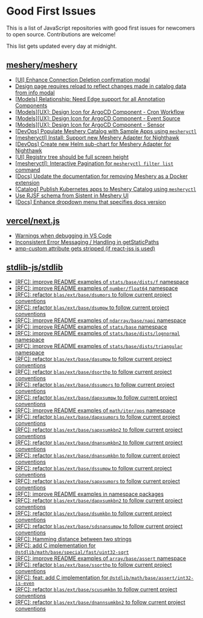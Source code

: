# Good First Issues

This is a list of JavaScript repositories with good first issues for newcomers to open source. Contributions are welcome!

This list gets updated every day at midnight.

## [meshery/meshery](https://github.com/meshery/meshery)

- [[UI] Enhance Connection Deletion confirmation modal](https://github.com/meshery/meshery/issues/10558)
- [Design page requires reload to reflect changes made in catalog data from info modal](https://github.com/meshery/meshery/issues/10593)
- [[Models] Relationship: Need Edge support for all Annotation Components](https://github.com/meshery/meshery/issues/10278)
- [[Models][UX]: Design Icon for ArgoCD Component - Cron Workflow](https://github.com/meshery/meshery/issues/10296)
- [[Models][UX]: Design Icon for ArgoCD Component - Event Source](https://github.com/meshery/meshery/issues/10298)
- [[Models][UX]: Design Icon for ArgoCD Component - Sensor](https://github.com/meshery/meshery/issues/10300)
- [[DevOps] Populate Meshery Catalog with Sample Apps using `mesheryctl`](https://github.com/meshery/meshery/issues/10458)
- [[mesheryctl] Install: Support new Meshery Adapter for Nighthawk](https://github.com/meshery/meshery/issues/10371)
- [[DevOps] Create new Helm sub-chart for Meshery Adapter for Nighthawk](https://github.com/meshery/meshery/issues/10370)
- [[UI] Registry tree should be full screen height](https://github.com/meshery/meshery/issues/9595)
- [[mesheryctl]: Interactive Pagination for `mesheryctl filter list` command](https://github.com/meshery/meshery/issues/10366)
- [[Docs] Update the documentation for removing Meshery as a Docker extension](https://github.com/meshery/meshery/issues/9901)
- [[Catalog] Publish Kubernetes apps to Meshery Catalog using `mesheryctl`](https://github.com/meshery/meshery/issues/10444)
- [Use RJSF schema from Sistent in Meshery UI](https://github.com/meshery/meshery/issues/10445)
- [[Docs] Enhance dropdown menu that specifies docs version](https://github.com/meshery/meshery/issues/9227)

## [vercel/next.js](https://github.com/vercel/next.js)

- [Warnings when debugging in VS Code](https://github.com/vercel/next.js/issues/24349)
- [Inconsistent Error Messaging / Handling in getStaticPaths](https://github.com/vercel/next.js/issues/41281)
- [amp-custom attribute gets stripped (if react-jss is used)](https://github.com/vercel/next.js/issues/12243)

## [stdlib-js/stdlib](https://github.com/stdlib-js/stdlib)

- [[RFC]: improve README examples of `stats/base/dists/f` namespace](https://github.com/stdlib-js/stdlib/issues/1625)
- [[RFC]: improve README examples of `number/float64` namespace](https://github.com/stdlib-js/stdlib/issues/1595)
- [[RFC]: refactor `blas/ext/base/dsumors` to follow current project conventions](https://github.com/stdlib-js/stdlib/issues/1507)
- [[RFC]: refactor `blas/ext/base/dsumpw` to follow current project conventions](https://github.com/stdlib-js/stdlib/issues/1508)
- [[RFC]: improve README examples of `ndarray/base/napi` namespace](https://github.com/stdlib-js/stdlib/issues/1587)
- [[RFC]: improve README examples of `stats/base` namespace](https://github.com/stdlib-js/stdlib/issues/1650)
- [[RFC]: improve README examples of `stats/base/dists/lognormal` namespace](https://github.com/stdlib-js/stdlib/issues/1636)
- [[RFC]: improve README examples of `stats/base/dists/triangular` namespace](https://github.com/stdlib-js/stdlib/issues/1646)
- [[RFC]: refactor `blas/ext/base/dasumpw` to follow current project conventions](https://github.com/stdlib-js/stdlib/issues/1470)
- [[RFC]: refactor `blas/ext/base/dsorthp` to follow current project conventions](https://github.com/stdlib-js/stdlib/issues/1498)
- [[RFC]: refactor `blas/ext/base/dssumors` to follow current project conventions](https://github.com/stdlib-js/stdlib/issues/1502)
- [[RFC]: refactor `blas/ext/base/dapxsumpw` to follow current project conventions](https://github.com/stdlib-js/stdlib/issues/1469)
- [[RFC]: improve README examples of `math/iter/ops` namespace](https://github.com/stdlib-js/stdlib/issues/1575)
- [[RFC]: refactor `blas/ext/base/dapxsumors` to follow current project conventions](https://github.com/stdlib-js/stdlib/issues/1468)
- [[RFC]: refactor `blas/ext/base/sapxsumkbn2` to follow current project conventions](https://github.com/stdlib-js/stdlib/issues/1512)
- [[RFC]: refactor `blas/ext/base/dnansumkbn2` to follow current project conventions](https://github.com/stdlib-js/stdlib/issues/1485)
- [[RFC]: refactor `blas/ext/base/dnansumkbn` to follow current project conventions](https://github.com/stdlib-js/stdlib/issues/1484)
- [[RFC]: refactor `blas/ext/base/dssumpw` to follow current project conventions](https://github.com/stdlib-js/stdlib/issues/1503)
- [[RFC]: refactor `blas/ext/base/sapxsumors` to follow current project conventions](https://github.com/stdlib-js/stdlib/issues/1513)
- [[RFC]: improve README examples in namespace packages](https://github.com/stdlib-js/stdlib/issues/1329)
- [[RFC]: refactor `blas/ext/base/dapxsumkbn2` to follow current project conventions](https://github.com/stdlib-js/stdlib/issues/1467)
- [[RFC]: refactor `blas/ext/base/dsumkbn` to follow current project conventions](https://github.com/stdlib-js/stdlib/issues/1505)
- [[RFC]: refactor `blas/ext/base/sdsnansumpw` to follow current project conventions](https://github.com/stdlib-js/stdlib/issues/1524)
- [[RFC]: Hamming distance between two strings](https://github.com/stdlib-js/stdlib/issues/836)
- [[RFC]: add C implementation for `@stdlib/math/base/special/fast/uint32-sqrt`](https://github.com/stdlib-js/stdlib/issues/1932)
- [[RFC]: improve README examples of `array/base/assert` namespace](https://github.com/stdlib-js/stdlib/issues/1545)
- [[RFC]: refactor `blas/ext/base/ssorthp` to follow current project conventions](https://github.com/stdlib-js/stdlib/issues/1537)
- [[RFC]: feat: add C implementation for `@stdlib/math/base/assert/int32-is-even`](https://github.com/stdlib-js/stdlib/issues/1805)
- [[RFC]: refactor `blas/ext/base/scusumkbn` to follow current project conventions](https://github.com/stdlib-js/stdlib/issues/1517)
- [[RFC]: refactor `blas/ext/base/dnannsumkbn2` to follow current project conventions](https://github.com/stdlib-js/stdlib/issues/1480)

